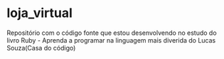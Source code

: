 # loja_virtual
Repositório com o código fonte que estou desenvolvendo no estudo do livro Ruby - Aprenda a programar na linguagem mais diverida do Lucas Souza(Casa do código)
